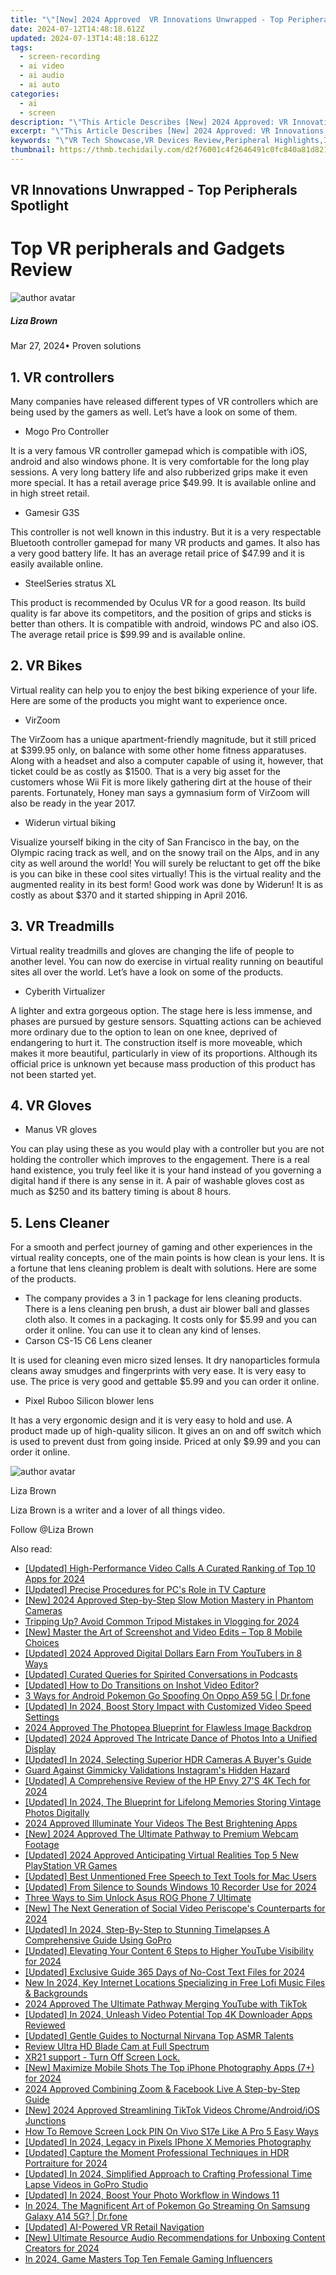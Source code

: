 ```yaml
---
title: "\"[New] 2024 Approved  VR Innovations Unwrapped - Top Peripherals Spotlight\""
date: 2024-07-12T14:48:18.612Z
updated: 2024-07-13T14:48:18.612Z
tags: 
  - screen-recording
  - ai video
  - ai audio
  - ai auto
categories: 
  - ai
  - screen
description: "\"This Article Describes [New] 2024 Approved: VR Innovations Unwrapped - Top Peripherals Spotlight\""
excerpt: "\"This Article Describes [New] 2024 Approved: VR Innovations Unwrapped - Top Peripherals Spotlight\""
keywords: "\"VR Tech Showcase,VR Devices Review,Peripheral Highlights,Innovative VR Accessories,Top VR Gear Insights,VR Enhancements Spotlight,Next-Gen VR Peris\""
thumbnail: https://thmb.techidaily.com/d2f76001c4f2646491c0fc840a81d8218602e492050e0d16896d960da5c49a16.png
---
```


## VR Innovations Unwrapped - Top Peripherals Spotlight

# Top VR peripherals and Gadgets Review

![author avatar](https://lh5.googleusercontent.com/-AIMmjowaFs4/AAAAAAAAAAI/AAAAAAAAABc/Y5UmwDaI7HU/s250-c-k/photo.jpg)

##### Liza Brown

 Mar 27, 2024• Proven solutions

## 1\. VR controllers

 Many companies have released different types of VR controllers which are being used by the gamers as well. Let’s have a look on some of them.

* Mogo Pro Controller

 It is a very famous VR controller gamepad which is compatible with iOS, android and also windows phone. It is very comfortable for the long play sessions. A very long battery life and also rubberized grips make it even more special. It has a retail average price $49.99\. It is available online and in high street retail.

* Gamesir G3S

 This controller is not well known in this industry. But it is a very respectable Bluetooth controller gamepad for many VR products and games. It also has a very good battery life. It has an average retail price of $47.99 and it is easily available online.

* SteelSeries stratus XL

 This product is recommended by Oculus VR for a good reason. Its build quality is far above its competitors, and the position of grips and sticks is better than others. It is compatible with android, windows PC and also iOS. The average retail price is $99.99 and is available online.

## 2\. VR Bikes

 Virtual reality can help you to enjoy the best biking experience of your life. Here are some of the products you might want to experience once.

* VirZoom

 The VirZoom has a unique apartment-friendly magnitude, but it still priced at $399.95 only, on balance with some other home fitness apparatuses. Along with a headset and also a computer capable of using it, however, that ticket could be as costly as $1500\. That is a very big asset for the customers whose Wii Fit is more likely gathering dirt at the house of their parents. Fortunately, Honey man says a gymnasium form of VirZoom will also be ready in the year 2017.

* Widerun virtual biking

 Visualize yourself biking in the city of San Francisco in the bay, on the Olympic racing track as well, and on the snowy trail on the Alps, and in any city as well around the world! You will surely be reluctant to get off the bike is you can bike in these cool sites virtually! This is the virtual reality and the augmented reality in its best form! Good work was done by Widerun! It is as costly as about $370 and it started shipping in April 2016.

## 3\. VR Treadmills

 Virtual reality treadmills and gloves are changing the life of people to another level. You can now do exercise in virtual reality running on beautiful sites all over the world. Let’s have a look on some of the products.

* Cyberith Virtualizer

 A lighter and extra gorgeous option. The stage here is less immense, and phases are pursued by gesture sensors. Squatting actions can be achieved more ordinary due to the option to lean on one knee, deprived of endangering to hurt it. The construction itself is more moveable, which makes it more beautiful, particularly in view of its proportions. Although its official price is unknown yet because mass production of this product has not been started yet.

## 4\. VR Gloves

* Manus VR gloves

 You can play using these as you would play with a controller but you are not holding the controller which improves to the engagement. There is a real hand existence, you truly feel like it is your hand instead of you governing a digital hand if there is any sense in it. A pair of washable gloves cost as much as $250 and its battery timing is about 8 hours.

## 5\. Lens Cleaner

 For a smooth and perfect journey of gaming and other experiences in the virtual reality concepts, one of the main points is how clean is your lens. It is a fortune that lens cleaning problem is dealt with solutions. Here are some of the products.

* The company provides a 3 in 1 package for lens cleaning products. There is a lens cleaning pen brush, a dust air blower ball and glasses cloth also. It comes in a packaging. It costs only for $5.99 and you can order it online. You can use it to clean any kind of lenses.
* Carson CS-15 C6 Lens cleaner

 It is used for cleaning even micro sized lenses. It dry nanoparticles formula cleans away smudges and fingerprints with very ease. It is very easy to use. The price is very good and gettable $5.99 and you can order it online.

* Pixel Ruboo Silicon blower lens

 It has a very ergonomic design and it is very easy to hold and use. A product made up of high-quality silicon. It gives an on and off switch which is used to prevent dust from going inside. Priced at only $9.99 and you can order it online.

![author avatar](https://lh5.googleusercontent.com/-AIMmjowaFs4/AAAAAAAAAAI/AAAAAAAAABc/Y5UmwDaI7HU/s250-c-k/photo.jpg)

Liza Brown

Liza Brown is a writer and a lover of all things video.

Follow @Liza Brown


<ins class="adsbygoogle"
     style="display:block"
     data-ad-format="autorelaxed"
     data-ad-client="ca-pub-7571918770474297"
     data-ad-slot="1223367746"></ins>



<ins class="adsbygoogle"
     style="display:block"
     data-ad-client="ca-pub-7571918770474297"
     data-ad-slot="8358498916"
     data-ad-format="auto"
     data-full-width-responsive="true"></ins>




<span class="atpl-alsoreadstyle">Also read:</span>
<div><ul>
<li><a href="https://screen-mirroring-recording.techidaily.com/updated-high-performance-video-calls-a-curated-ranking-of-top-10-apps-for-2024/"><u>[Updated] High-Performance Video Calls  A Curated Ranking of Top 10 Apps for 2024</u></a></li>
<li><a href="https://screen-recording.techidaily.com/updated-precise-procedures-for-pcs-role-in-tv-capture/"><u>[Updated] Precise Procedures for PC's Role in TV Capture</u></a></li>
<li><a href="https://fox-boxes.techidaily.com/new-2024-approved-step-by-step-slow-motion-mastery-in-phantom-cameras/"><u>[New] 2024 Approved  Step-by-Step Slow Motion Mastery in Phantom Cameras</u></a></li>
<li><a href="https://youtube-sure.techidaily.com/ing-up-avoid-common-tripod-mistakes-in-vlogging-for-2024/"><u>Tripping Up? Avoid Common Tripod Mistakes in Vlogging for 2024</u></a></li>
<li><a href="https://fox-cloud.techidaily.com/new-master-the-art-of-screenshot-and-video-edits-top-8-mobile-choices/"><u>[New] Master the Art of Screenshot and Video Edits – Top 8 Mobile Choices</u></a></li>
<li><a href="https://facebook-record-videos.techidaily.com/updated-2024-approved-digital-dollars-earn-from-youtubers-in-8-ways/"><u>[Updated] 2024 Approved  Digital Dollars  Earn From YouTubers in 8 Ways</u></a></li>
<li><a href="https://fox-cloud.techidaily.com/updated-curated-queries-for-spirited-conversations-in-podcasts/"><u>[Updated] Curated Queries for Spirited Conversations in Podcasts</u></a></li>
<li><a href="https://extra-skills.techidaily.com/updated-how-to-do-transitions-on-inshot-video-editor/"><u>[Updated] How to Do Transitions on Inshot Video Editor?</u></a></li>
<li><a href="https://android-pokemon-go.techidaily.com/3-ways-for-android-pokemon-go-spoofing-on-oppo-a59-5g-drfone-by-drfone-virtual-android/"><u>3 Ways for Android Pokemon Go Spoofing On Oppo A59 5G | Dr.fone</u></a></li>
<li><a href="https://fox-cloud.techidaily.com/updated-in-2024-boost-story-impact-with-customized-video-speed-settings/"><u>[Updated] In 2024, Boost Story Impact with Customized Video Speed Settings</u></a></li>
<li><a href="https://vp-tips.techidaily.com/2024-approved-the-photopea-blueprint-for-flawless-image-backdrop/"><u>2024 Approved  The Photopea Blueprint for Flawless Image Backdrop</u></a></li>
<li><a href="https://fox-cloud.techidaily.com/updated-2024-approved-the-intricate-dance-of-photos-into-a-unified-display/"><u>[Updated] 2024 Approved  The Intricate Dance of Photos Into a Unified Display</u></a></li>
<li><a href="https://fox-cloud.techidaily.com/updated-in-2024-selecting-superior-hdr-cameras-a-buyers-guide/"><u>[Updated] In 2024, Selecting Superior HDR Cameras  A Buyer's Guide</u></a></li>
<li><a href="https://instagram-clips.techidaily.com/guard-against-gimmicky-validations-instagrams-hidden-hazard/"><u>Guard Against Gimmicky Validations  Instagram's Hidden Hazard</u></a></li>
<li><a href="https://fox-cloud.techidaily.com/updated-a-comprehensive-review-of-the-hp-envy-27s-4k-tech-for-2024/"><u>[Updated] A Comprehensive Review of the HP Envy 27'S 4K Tech for 2024</u></a></li>
<li><a href="https://fox-cloud.techidaily.com/updated-in-2024-the-blueprint-for-lifelong-memories-storing-vintage-photos-digitally/"><u>[Updated] In 2024, The Blueprint for Lifelong Memories  Storing Vintage Photos Digitally</u></a></li>
<li><a href="https://ai-driven-video-production.techidaily.com/2024-approved-illuminate-your-videos-the-best-brightening-apps/"><u>2024 Approved Illuminate Your Videos The Best Brightening Apps</u></a></li>
<li><a href="https://screen-video-capture.techidaily.com/new-2024-approved-the-ultimate-pathway-to-premium-webcam-footage/"><u>[New] 2024 Approved  The Ultimate Pathway to Premium Webcam Footage</u></a></li>
<li><a href="https://fox-glue.techidaily.com/updated-2024-approved-anticipating-virtual-realities-top-5-new-playstation-vr-games/"><u>[Updated] 2024 Approved  Anticipating Virtual Realities  Top 5 New PlayStation VR Games</u></a></li>
<li><a href="https://fox-cloud.techidaily.com/updated-best-unmentioned-free-speech-to-text-tools-for-mac-users/"><u>[Updated] Best Unmentioned Free Speech to Text Tools for Mac Users</u></a></li>
<li><a href="https://fox-cloud.techidaily.com/updated-from-silence-to-sounds-windows-10-recorder-use-for-2024/"><u>[Updated] From Silence to Sounds  Windows 10 Recorder Use for 2024</u></a></li>
<li><a href="https://sim-unlock.techidaily.com/three-ways-to-sim-unlock-asus-rog-phone-7-ultimate-by-drfone-android/"><u>Three Ways to Sim Unlock Asus ROG Phone 7 Ultimate</u></a></li>
<li><a href="https://fox-cloud.techidaily.com/new-the-next-generation-of-social-video-periscopes-counterparts-for-2024/"><u>[New] The Next Generation of Social Video  Periscope's Counterparts for 2024</u></a></li>
<li><a href="https://fox-cloud.techidaily.com/updated-in-2024-step-by-step-to-stunning-timelapses-a-comprehensive-guide-using-gopro/"><u>[Updated] In 2024, Step-By-Step to Stunning Timelapses  A Comprehensive Guide Using GoPro</u></a></li>
<li><a href="https://facebook-video-footage.techidaily.com/updated-elevating-your-content-6-steps-to-higher-youtube-visibility-for-2024/"><u>[Updated] Elevating Your Content  6 Steps to Higher YouTube Visibility for 2024</u></a></li>
<li><a href="https://fox-cloud.techidaily.com/updated-exclusive-guide-365-days-of-no-cost-text-files-for-2024/"><u>[Updated] Exclusive Guide  365 Days of No-Cost Text Files for 2024</u></a></li>
<li><a href="https://voice-adjusting.techidaily.com/new-in-2024-key-internet-locations-specializing-in-free-lofi-music-files-and-backgrounds/"><u>New In 2024, Key Internet Locations Specializing in Free Lofi Music Files & Backgrounds</u></a></li>
<li><a href="https://youtube-stream.techidaily.com/2024-approved-the-ultimate-pathway-merging-youtube-with-tiktok/"><u>2024 Approved  The Ultimate Pathway  Merging YouTube with TikTok</u></a></li>
<li><a href="https://fox-cloud.techidaily.com/updated-in-2024-unleash-video-potential-top-4k-downloader-apps-reviewed/"><u>[Updated] In 2024, Unleash Video Potential  Top 4K Downloader Apps Reviewed</u></a></li>
<li><a href="https://fox-cloud.techidaily.com/updated-gentle-guides-to-nocturnal-nirvana-top-asmr-talents/"><u>[Updated] Gentle Guides to Nocturnal Nirvana  Top ASMR Talents</u></a></li>
<li><a href="https://fox-cloud.techidaily.com/review-ultra-hd-blade-cam-at-full-spectrum/"><u>Review  Ultra HD Blade Cam at Full Spectrum</u></a></li>
<li><a href="https://techidaily.com/xr21-support-turn-off-screen-lock-by-drfone-android-unlock-android-unlock/"><u>XR21 support - Turn Off Screen Lock.</u></a></li>
<li><a href="https://fox-cloud.techidaily.com/new-maximize-mobile-shots-the-top-iphone-photography-apps-7plus-for-2024/"><u>[New] Maximize Mobile Shots  The Top iPhone Photography Apps (7+) for 2024</u></a></li>
<li><a href="https://fox-boxes.techidaily.com/2024-approved-combining-zoom-and-facebook-live-a-step-by-step-guide/"><u>2024 Approved  Combining Zoom & Facebook Live  A Step-by-Step Guide</u></a></li>
<li><a href="https://tiktok-clips.techidaily.com/new-2024-approved-streamlining-tiktok-videos-chromeandroidios-junctions/"><u>[New] 2024 Approved  Streamlining TikTok Videos  Chrome/Android/iOS Junctions</u></a></li>
<li><a href="https://android-unlock.techidaily.com/how-to-remove-screen-lock-pin-on-vivo-s17e-like-a-pro-5-easy-ways-by-drfone-android/"><u>How To Remove Screen Lock PIN On Vivo S17e Like A Pro 5 Easy Ways</u></a></li>
<li><a href="https://fox-cloud.techidaily.com/updated-in-2024-legacy-in-pixels-iphone-x-memories-photography/"><u>[Updated] In 2024, Legacy in Pixels  IPhone X Memories Photography</u></a></li>
<li><a href="https://fox-cloud.techidaily.com/updated-capture-the-moment-professional-techniques-in-hdr-portraiture-for-2024/"><u>[Updated] Capture the Moment  Professional Techniques in HDR Portraiture for 2024</u></a></li>
<li><a href="https://fox-cloud.techidaily.com/updated-in-2024-simplified-approach-to-crafting-professional-time-lapse-videos-in-gopro-studio/"><u>[Updated] In 2024, Simplified Approach to Crafting Professional Time Lapse Videos in GoPro Studio</u></a></li>
<li><a href="https://fox-cloud.techidaily.com/updated-in-2024-boost-your-photo-workflow-in-windows-11/"><u>[Updated] In 2024, Boost Your Photo Workflow in Windows 11</u></a></li>
<li><a href="https://change-location.techidaily.com/in-2024-the-magnificent-art-of-pokemon-go-streaming-on-samsung-galaxy-a14-5g-drfone-by-drfone-virtual-android/"><u>In 2024, The Magnificent Art of Pokemon Go Streaming On Samsung Galaxy A14 5G? | Dr.fone</u></a></li>
<li><a href="https://fox-cloud.techidaily.com/updated-ai-powered-vr-retail-navigation/"><u>[Updated] AI-Powered VR Retail Navigation</u></a></li>
<li><a href="https://fox-cloud.techidaily.com/new-ultimate-resource-audio-recommendations-for-unboxing-content-creators-for-2024/"><u>[New] Ultimate Resource  Audio Recommendations for Unboxing Content Creators for 2024</u></a></li>
<li><a href="https://youtube-help.techidaily.com/in-2024-game-masters-top-ten-female-gaming-influencers/"><u>In 2024, Game Masters  Top Ten Female Gaming Influencers</u></a></li>
</ul></div>
